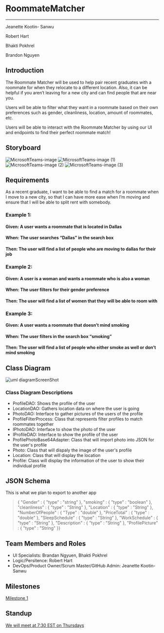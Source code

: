# RoommateMatcher
---

Jeanette Kootin- Sanwu

Robert Hart

Bhakti Pokhrel

Brandon Nguyen

## Introduction
The Roommate Matcher will be used to help pair recent graduates with a roommate for when they relocate to a different location. Also, it can be helpful if you aren’t leaving for a new city and can find people that are near you. 

Users will be able to filter what they want in a roommate based on their own preferences such as gender, cleanliness, location, amount of roommates, etc. 

Users will be able to interact with the Roommate Matcher by using our UI and endpoints to find their perfect roommate match!

## Storyboard
![MicrosoftTeams-image](https://user-images.githubusercontent.com/47064092/133006027-2c23eaa8-6c74-40d4-9514-f029d16bce74.png)
![MicrosoftTeams-image (1)](https://user-images.githubusercontent.com/47064092/133006030-e4981f36-d0a4-46e9-aa59-4e0cf49b3075.png)
![MicrosoftTeams-image (2)](https://user-images.githubusercontent.com/47064092/133006034-c6ca1c07-5231-4dac-8aa6-b20d0c3c6989.png)
![MicrosoftTeams-image (3)](https://user-images.githubusercontent.com/47064092/133006038-a6c6030a-2fd1-433d-a590-c44d53646d82.png)

## Requirements

As a recent graduate, I want to be able to find a match for a roommate when I move to a new city, so that I can have more ease when I’m moving and ensure that I will be able to split rent with somebody.

### Example 1:
#### Given: A user wants a roommate that is located in Dallas
#### When: The user searches “Dallas” in the search box
#### Then: The user will find a list of people who are moving to dallas for their job

### Example 2:
#### Given: A user is a woman and wants a roommate who is also a woman
#### When: The user filters for their gender preference
#### Then: The user will find a list of women that they will be able to room with

### Example 3:
#### Given: A user wants a roommate that doesn’t mind smoking
#### When: The user filters in the search box “smoking”
#### Then: The user will find a list of people who either smoke as well or don’t mind smoking

## Class Diagram
![uml diagramScreenShot](https://user-images.githubusercontent.com/47064092/133006193-42b44880-477e-4fd1-b991-68a618fe363c.JPG)

### Class Diagram Descriptions
- ProfileDAO: Shows the profile of the user
- LocationDAO: Gathers location data on where the user is going
- PhotoDAO: Interface to gather pictures of the users of the profile
- ProfileFilterProcess: Class that represents filter profiles to match roommates together
- IPhotoDAO: Interface to show the photo of the user
- IProfileDAO: Interface to show the profile of the user
- ProfilePhotoBase64Adapter: Class that will import photo into JSON for the user's profile
- Photo: Class that will dispaly the image of the user's profile
- Location: Class that will display the location
- Profile: Class will display the information of the user to show their individual profile

## JSON Schema
This is what we plan to export to another app

> { "Gender" : { "type" : "string" }, "smoking" : { "type" : "boolean" }, "cleanliness" : { "type" : "String" }, "Location" : { "type" : "String" }, "NumberOfPeople" : { "Type" : "double" }, "PriceTotal" : { "type" : "double" }, "SleepSchedule" : { "type" : "String" }, "WorkSchedule" : { "type" : "String" }, "Description" : { "type" : "String" }, "ProfilePicture" : { "type" : "String" }}


## Team Members and Roles
- UI Specialists: Brandan Ngyuen, Bhakti Pokhrel
- Logic/Persitence: Robert Hart 
- DevOps/Product Owner/Scrum Master/GitHub Admin: Jeanette Kootin- Sanwu

## Milestones
[Milestone 1](https://github.com/kootinja/Roommate-Matcher/milestone/1)

## Standup
[We will meet at 7:30 EST on Thursdays](https://teams.microsoft.com/l/meetup-join/19%3ameeting_NTQ4ODBlNTAtZWFjNi00YWFhLWJlNjAtNmM5OTQwZWM3YzBj%40thread.v2/0?context=%7b%22Tid%22%3a%22f5222e6c-5fc6-48eb-8f03-73db18203b63%22%2c%22Oid%22%3a%225705403b-7546-4aac-b858-9d09d3efb663%22%7d)


